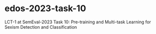 # edos-2023-task-10
LCT-1 at SemEval-2023 Task 10: Pre-training and Multi-task Learning for Sexism Detection and Classification
